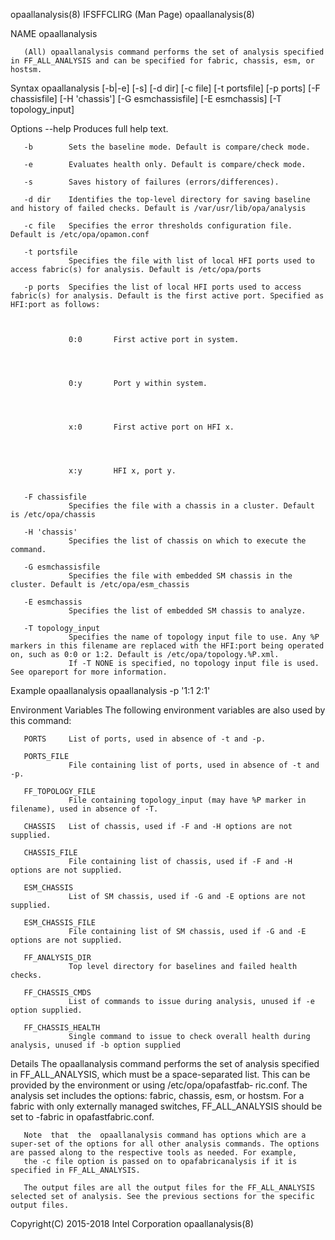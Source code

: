 
opaallanalysis(8)                                                                           IFSFFCLIRG (Man Page)                                                                           opaallanalysis(8)



NAME
       opaallanalysis



       (All) opaallanalysis command performs the set of analysis specified in FF_ALL_ANALYSIS and can be specified for fabric, chassis, esm, or hostsm.

Syntax
       opaallanalysis [-b|-e] [-s] [-d dir] [-c file] [-t portsfile]
       [-p ports] [-F chassisfile] [-H 'chassis'] [-G esmchassisfile]
       [-E esmchassis] [-T topology_input]

Options
       --help    Produces full help text.

       -b        Sets the baseline mode. Default is compare/check mode.

       -e        Evaluates health only. Default is compare/check mode.

       -s        Saves history of failures (errors/differences).

       -d dir    Identifies the top-level directory for saving baseline and history of failed checks. Default is /var/usr/lib/opa/analysis

       -c file   Specifies the error thresholds configuration file. Default is /etc/opa/opamon.conf

       -t portsfile
                 Specifies the file with list of local HFI ports used to access fabric(s) for analysis. Default is /etc/opa/ports

       -p ports  Specifies the list of local HFI ports used to access fabric(s) for analysis. Default is the first active port. Specified as HFI:port as follows:



                 0:0       First active port in system.




                 0:y       Port y within system.




                 x:0       First active port on HFI x.




                 x:y       HFI x, port y.


       -F chassisfile
                 Specifies the file with a chassis in a cluster. Default is /etc/opa/chassis

       -H 'chassis'
                 Specifies the list of chassis on which to execute the command.

       -G esmchassisfile
                 Specifies the file with embedded SM chassis in the cluster. Default is /etc/opa/esm_chassis

       -E esmchassis
                 Specifies the list of embedded SM chassis to analyze.

       -T topology_input
                 Specifies the name of topology input file to use. Any %P markers in this filename are replaced with the HFI:port being operated on, such as 0:0 or 1:2. Default is /etc/opa/topology.%P.xml.
                 If -T NONE is specified, no topology input file is used. See opareport for more information.

Example
       opaallanalysis
       opaallanalysis -p '1:1 2:1'

Environment Variables
       The following environment variables are also used by this command:

       PORTS     List of ports, used in absence of -t and -p.

       PORTS_FILE
                 File containing list of ports, used in absence of -t and -p.

       FF_TOPOLOGY_FILE
                 File containing topology_input (may have %P marker in filename), used in absence of -T.

       CHASSIS   List of chassis, used if -F and -H options are not supplied.

       CHASSIS_FILE
                 File containing list of chassis, used if -F and -H options are not supplied.

       ESM_CHASSIS
                 List of SM chassis, used if -G and -E options are not supplied.

       ESM_CHASSIS_FILE
                 File containing list of SM chassis, used if -G and -E options are not supplied.

       FF_ANALYSIS_DIR
                 Top level directory for baselines and failed health checks.

       FF_CHASSIS_CMDS
                 List of commands to issue during analysis, unused if -e option supplied.

       FF_CHASSIS_HEALTH
                 Single command to issue to check overall health during analysis, unused if -b option supplied

Details
       The opaallanalysis command performs the set of analysis specified in FF_ALL_ANALYSIS, which must be a space-separated list. This can be provided by  the  environment  or  using  /etc/opa/opafastfab‐
       ric.conf. The analysis set includes the options: fabric, chassis, esm, or hostsm. For a fabric with only externally managed switches, FF_ALL_ANALYSIS should be set to -fabric in opafastfabric.conf.

       Note  that  the  opaallanalysis command has options which are a super-set of the options for all other analysis commands. The options are passed along to the respective tools as needed. For example,
       the -c file option is passed on to opafabricanalysis if it is specified in FF_ALL_ANALYSIS.

       The output files are all the output files for the FF_ALL_ANALYSIS selected set of analysis. See the previous sections for the specific output files.



Copyright(C) 2015-2018                                                                        Intel Corporation                                                                             opaallanalysis(8)
